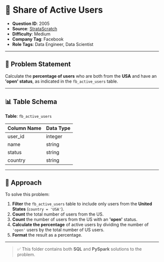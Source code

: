# 📌 Share of Active Users

- **Question ID**: 2005  
- **Source**: [StrataScratch](https://platform.stratascratch.com/coding/2005-share-of-active-users?code_type=6)  
- **Difficulty**: Medium  
- **Company Tag**: Facebook  
- **Role Tags**: Data Engineer, Data Scientist

---

## 🧾 Problem Statement

Calculate the **percentage of users** who are both from the **USA** and have an **'open' status**, as indicated in the `fb_active_users` table.

---

## 📊 Table Schema

**Table**: `fb_active_users`

| Column Name | Data Type |
|-------------|-----------|
| user_id     | integer   |
| name        | string    |
| status      | string    |
| country     | string    |

---

## 🧠 Approach

To solve this problem:

1. **Filter** the `fb_active_users` table to include only users from the **United States** (`country = 'USA'`).
2. **Count** the total number of users from the US.
3. **Count** the number of users from the US with an **'open'** status.
4. **Calculate the percentage** of active users by dividing the number of `'open'` users by the total number of US users.
5. **Format** the result as a percentage.

---

> ✅ This folder contains both **SQL** and **PySpark** solutions to the problem.
